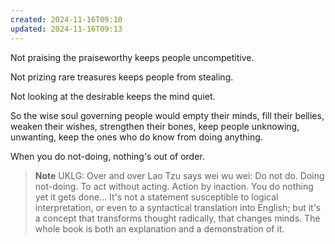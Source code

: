 ```yaml
---
created: 2024-11-16T09:10
updated: 2024-11-16T09:13
---
```



Not praising the praiseworthy
keeps people uncompetitive.

Not prizing rare treasures
keeps people from stealing.

Not looking at the desirable
keeps the mind quiet.

So the wise soul
governing people
would empty their minds,
fill their bellies,
weaken their wishes,
strengthen their bones,
keep people unknowing,
unwanting,
keep the ones who do know
from doing anything.

When you do not-doing,
nothing's out of order.


> **Note** UKLG: Over and over Lao Tzu says wei wu wei: Do not do. Doing not-doing. To act without acting. Action by inaction. You do nothing yet it gets done... 
 It's not a statement susceptible to logical interpretation, or even to a syntactical translation into English; but it's a concept that transforms thought radically, that changes minds. The whole book is both an explanation and a demonstration of it.


